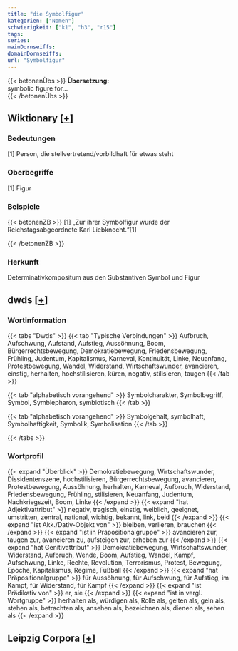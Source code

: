 ```yaml
---
title: "die Symbolfigur"
kategorien: ["Nomen"]
schwierigkeit: ["k1", "h3", "r15"]
tags:
series:
mainDornseiffs:
domainDornseiffs:
url: "Symbolfigur"
---
```


{{< betonenÜbs >}}
**Übersetzung:**  
symbolic figure for...  
{{< /betonenÜbs >}}

## Wiktionary [[+](https://de.wiktionary.org/wiki/Symbolfigur)]

### Bedeutungen
[1] Person, die stellvertretend/vorbildhaft für etwas steht  

### Oberbegriffe
[1] Figur  

### Beispiele
{{< betonenZB >}}
[1] „Zur ihrer Symbolfigur wurde der Reichstagsabgeordnete Karl Liebknecht.“[1]  

{{< /betonenZB >}}
### Herkunft
Determinativkompositum aus den Substantiven Symbol und Figur  



## dwds [[+](https://www.dwds.de/wb/Symbolfigur)]

### Wortinformation
{{< tabs "Dwds" >}}
{{< tab "Typische Verbindungen" >}}
Aufbruch, Aufschwung, Aufstand, Aufstieg, Aussöhnung, Boom, Bürgerrechtsbewegung, Demokratiebewegung, Friedensbewegung, Frühling, Judentum, Kapitalismus, Karneval, Kontinuität, Linke, Neuanfang, Protestbewegung, Wandel, Widerstand, Wirtschaftswunder, avancieren, einstig, herhalten, hochstilisieren, küren, negativ, stilisieren, taugen
{{< /tab >}}

{{< tab "alphabetisch vorangehend" >}}
Symbolcharakter, Symbolbegriff, Symbol, Symblepharon, symbiotisch
{{< /tab >}}

{{< tab "alphabetisch vorangehend" >}}
Symbolgehalt, symbolhaft, Symbolhaftigkeit, Symbolik, Symbolisation
{{< /tab >}}

{{< /tabs >}}

### Wortprofil
{{< expand "Überblick" >}} Demokratiebewegung, Wirtschaftswunder, Dissidentenszene, hochstilisieren, Bürgerrechtsbewegung, avancieren, Protestbewegung, Aussöhnung, herhalten, Karneval, Aufbruch, Widerstand, Friedensbewegung, Frühling, stilisieren, Neuanfang, Judentum, Nachkriegszeit, Boom, Linke {{< /expand >}}
{{< expand "hat Adjektivattribut" >}} negativ, tragisch, einstig, weiblich, geeignet, umstritten, zentral, national, wichtig, bekannt, link, beid {{< /expand >}}
{{< expand "ist Akk./Dativ-Objekt von" >}} bleiben, verlieren, brauchen {{< /expand >}}
{{< expand "ist in Präpositionalgruppe" >}} avancieren zur, taugen zur, avancieren zu, aufsteigen zur, erheben zur {{< /expand >}}
{{< expand "hat Genitivattribut" >}} Demokratiebewegung, Wirtschaftswunder, Widerstand, Aufbruch, Wende, Boom, Aufstieg, Wandel, Kampf, Aufschwung, Linke, Rechte, Revolution, Terrorismus, Protest, Bewegung, Epoche, Kapitalismus, Regime, Fußball {{< /expand >}}
{{< expand "hat Präpositionalgruppe" >}} für Aussöhnung, für Aufschwung, für Aufstieg, im Kampf, für Widerstand, für Kampf {{< /expand >}}
{{< expand "ist Prädikativ von" >}} er, sie {{< /expand >}}
{{< expand "ist in vergl. Wortgruppe" >}} herhalten als, würdigen als, Rolle als, gelten als, geln als, stehen als, betrachten als, ansehen als, bezeichnen als, dienen als, sehen als {{< /expand >}}

## Leipzig Corpora [[+](https://corpora.uni-leipzig.de/en/res?word=Symbolfigur&corpusId=deu_newscrawl-public_2018)]

